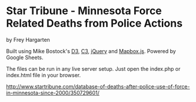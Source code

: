 Star Tribune - Minnesota Force Related Deaths from Police Actions
================

by Frey Hargarten

Built using Mike Bostock's [D3](https://github.com/mbostock/d3), [C3](https://github.com/masayuki0812/c3), [jQuery](https://github.com/jquery/jquery) and [Mapbox.js](https://www.mapbox.com/mapbox.js/api/v2.2.2/). Powered by Google Sheets.

The files can be run in any live server setup. Just open the index.php or index.html file in your browser.

http://www.startribune.com/database-of-deaths-after-police-use-of-force-in-minnesota-since-2000/350729601/